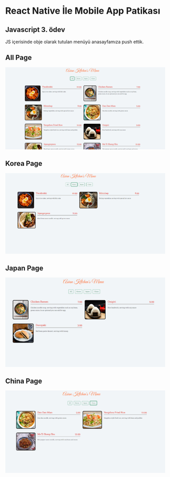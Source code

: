 # React Native İle Mobile App Patikası
## Javascript 3. ödev 

<p>JS içerisinde obje olarak tutulan menüyü anasayfamıza push ettik.</p>

<b>All Page</b>
---
![all-png](ss/All.png)

<b>Korea Page</b>
---
![korea-png](ss/Korea.png)

<b>Japan Page</b>
---
![japan-png](ss/Japan.png)

<b>China Page</b>
---
![china-png](ss/China.png)